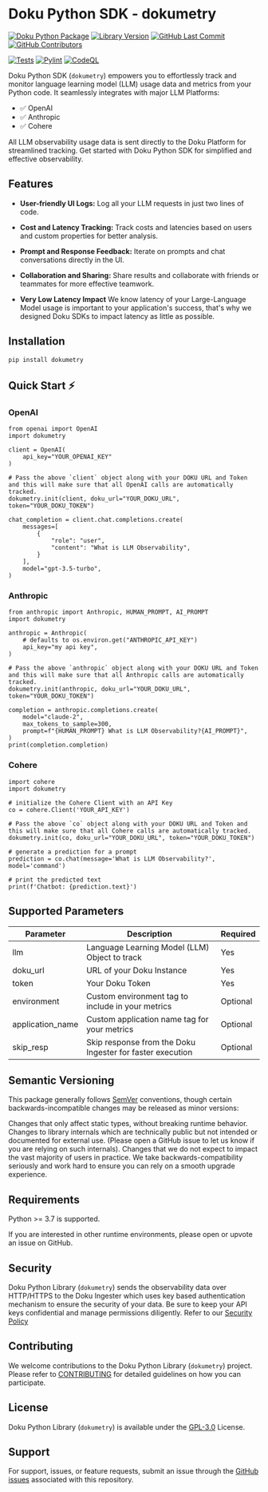 # Doku Python SDK - dokumetry

[![Doku Python Package](https://img.shields.io/badge/Doku-orange)](https://github.com/dokulabs/doku)
[![Library Version](https://img.shields.io/github/tag/dokulabs/python-sdk.svg?&label=Library%20Version&logo=pypi)](https://github.com/dokulabs/python-sdk/tags)
[![GitHub Last Commit](https://img.shields.io/github/last-commit/dokulabs/python-sdk)](https://github.com/dokulabs/python-sdk/pulse)
[![GitHub Contributors](https://img.shields.io/github/contributors/dokulabs/python-sdk)](https://github.com/dokulabs/python-sdk/graphs/contributors)

[![Tests](https://github.com/dokulabs/python-sdk/actions/workflows/tests.yml/badge.svg?branch=main)](https://github.com/dokulabs/python-sdk/actions/workflows/tests.yml)
[![Pylint](https://github.com/dokulabs/python-sdk/actions/workflows/pylint.yml/badge.svg?branch=main)](https://github.com/dokulabs/python-sdk/actions/workflows/pylint.yml)
[![CodeQL](https://github.com/dokulabs/python-sdk/actions/workflows/github-code-scanning/codeql/badge.svg?branch=main)](https://github.com/dokulabs/python-sdk/actions/workflows/github-code-scanning/codeql)

Doku Python SDK (`dokumetry`) empowers you to effortlessly track and monitor language learning model (LLM) usage data and metrics from your Python code. It seamlessly integrates with major LLM Platforms:

 - ✅ OpenAI
 - ✅ Anthropic
 - ✅ Cohere

All LLM observability usage data is sent directly to the Doku Platform for streamlined tracking. Get started with Doku Python SDK for simplified and effective observability.

## Features

- **User-friendly UI Logs:** Log all your LLM requests in just two lines of code.

- **Cost and Latency Tracking:** Track costs and latencies based on users and custom properties for better analysis.

- **Prompt and Response Feedback:** Iterate on prompts and chat conversations directly in the UI.

- **Collaboration and Sharing:** Share results and collaborate with friends or teammates for more effective teamwork.

- **Very Low Latency Impact** We know latency of your Large-Language Model usage is important to your application's success, that's why we designed Doku SDKs to impact latency as little as possible.

## Installation

```bash
pip install dokumetry
```

## Quick Start ⚡️

### OpenAI

```
from openai import OpenAI
import dokumetry

client = OpenAI(
    api_key="YOUR_OPENAI_KEY"
)

# Pass the above `client` object along with your DOKU URL and Token and this will make sure that all OpenAI calls are automatically tracked.
dokumetry.init(client, doku_url="YOUR_DOKU_URL", token="YOUR_DOKU_TOKEN")

chat_completion = client.chat.completions.create(
    messages=[
        {
            "role": "user",
            "content": "What is LLM Observability",
        }
    ],
    model="gpt-3.5-turbo",
)
```

### Anthropic

```
from anthropic import Anthropic, HUMAN_PROMPT, AI_PROMPT
import dokumetry

anthropic = Anthropic(
    # defaults to os.environ.get("ANTHROPIC_API_KEY")
    api_key="my api key",
)

# Pass the above `anthropic` object along with your DOKU URL and Token and this will make sure that all Anthropic calls are automatically tracked.
dokumetry.init(anthropic, doku_url="YOUR_DOKU_URL", token="YOUR_DOKU_TOKEN")

completion = anthropic.completions.create(
    model="claude-2",
    max_tokens_to_sample=300,
    prompt=f"{HUMAN_PROMPT} What is LLM Observability?{AI_PROMPT}",
)
print(completion.completion)
```

### Cohere

```
import cohere
import dokumetry

# initialize the Cohere Client with an API Key
co = cohere.Client('YOUR_API_KEY')

# Pass the above `co` object along with your DOKU URL and Token and this will make sure that all Cohere calls are automatically tracked.
dokumetry.init(co, doku_url="YOUR_DOKU_URL", token="YOUR_DOKU_TOKEN")

# generate a prediction for a prompt
prediction = co.chat(message='What is LLM Observability?', model='command')

# print the predicted text
print(f'Chatbot: {prediction.text}')
```

## Supported Parameters

| Parameter         | Description                                               | Required      |
|-------------------|-----------------------------------------------------------|---------------|
| llm              | Language Learning Model (LLM) Object to track             | Yes           |
| doku_url          | URL of your Doku Instance                                 | Yes           |
| token             | Your Doku Token                                           | Yes           |
| environment       | Custom environment tag to include in your metrics         | Optional      |
| application_name  | Custom application name tag for your metrics              | Optional      |
| skip_resp         | Skip response from the Doku Ingester for faster execution | Optional      |


## Semantic Versioning
This package generally follows [SemVer](https://semver.org/spec/v2.0.0.html) conventions, though certain backwards-incompatible changes may be released as minor versions:

Changes that only affect static types, without breaking runtime behavior.
Changes to library internals which are technically public but not intended or documented for external use. (Please open a GitHub issue to let us know if you are relying on such internals).
Changes that we do not expect to impact the vast majority of users in practice.
We take backwards-compatibility seriously and work hard to ensure you can rely on a smooth upgrade experience.

## Requirements
Python >= 3.7 is supported.

If you are interested in other runtime environments, please open or upvote an issue on GitHub.

## Security

Doku Python Library (`dokumetry`) sends the observability data over HTTP/HTTPS to the Doku Ingester which uses key based authentication mechanism to ensure the security of your data. Be sure to keep your API keys confidential and manage permissions diligently. Refer to our [Security Policy](SECURITY)

## Contributing

We welcome contributions to the Doku Python Library (`dokumetry`) project. Please refer to [CONTRIBUTING](CONTRIBUTING) for detailed guidelines on how you can participate.

## License

Doku Python Library (`dokumetry`) is available under the [GPL-3.0](LICENSE) License.

## Support

For support, issues, or feature requests, submit an issue through the [GitHub issues](https://github.com/dokulabs/python-sdk/issues) associated with this repository.
